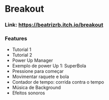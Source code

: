 # Breakout

### Link: https://beatrizrb.itch.io/breakout



### Features 

- Tutorial 1
- Tutorial 2
- Power Up Manager
- Exemplo de power Up 1: SuperBola
- Pressione para começar
- Movimentar raquete e bola
- Contador de tempo: corrida contra o tempo
- Música de Background
- Efeitos sonoros
